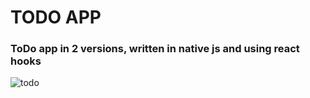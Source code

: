 # TODO APP
### ToDo app in 2 versions, written in native js and using react hooks
![todo](https://i.ibb.co/hBdYSw1/image.png)
